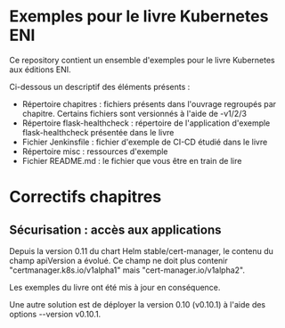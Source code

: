 # Exemples pour le livre Kubernetes ENI

Ce repository contient un ensemble d'exemples pour le livre Kubernetes aux éditions ENI.

Ci-dessous un descriptif des éléments présents :

- Répertoire chapitres : fichiers présents dans l'ouvrage regroupés par chapitre. Certains fichiers sont versionnés à l'aide de -v1/2/3
- Répertoire flask-healthcheck : répertoire de l'application d'exemple flask-healthcheck présentée dans le livre
- Fichier Jenkinsfile : fichier d'exemple de CI-CD étudié dans le livre
- Répertoire misc : ressources d'exemple
- Fichier README.md : le fichier que vous être en train de lire


# Correctifs chapitres

## Sécurisation : accès aux applications

Depuis la version 0.11 du chart Helm stable/cert-manager, le contenu du champ apiVersion a évolué. Ce champ ne doit plus contenir "certmanager.k8s.io/v1alpha1" mais "cert-manager.io/v1alpha2".

Les exemples du livre ont été mis à jour en conséquence.

Une autre solution est de déployer la version 0.10 (v0.10.1) à l'aide des options --version v0.10.1.

